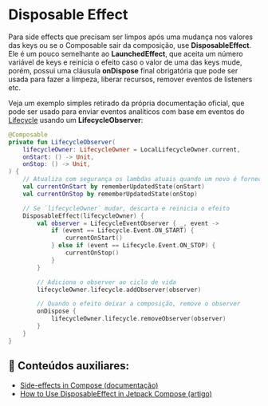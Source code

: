 # Disposable Effect

Para side effects que precisam ser limpos após uma mudança nos valores das keys ou se o Composable sair da composição, use **DisposableEffect**. Ele é um pouco semelhante ao **LaunchedEffect**, que aceita um número variável de keys e reinicia o efeito caso o valor de uma das keys mude, porém, possui uma cláusula **onDispose** final obrigatória que pode ser usada para fazer a limpeza, liberar recursos, remover eventos de listeners etc. 

Veja um exemplo simples retirado da própria documentação oficial, que pode ser usado para enviar eventos analíticos com base em eventos do [Lifecycle](https://developer.android.com/topic/libraries/architecture/lifecycle) usando um **LifecycleObserver**:

```kotlin
@Composable
private fun LifecycleObserver(
    lifecycleOwner: LifecycleOwner = LocalLifecycleOwner.current,
    onStart: () -> Unit,
    onStop: () -> Unit,
) {
    // Atualiza com segurança os lambdas atuais quando um novo é fornecido
    val currentOnStart by rememberUpdatedState(onStart)
    val currentOnStop by rememberUpdatedState(onStop)

    // Se `lifecycleOwner` mudar, descarta e reinicia o efeito
    DisposableEffect(lifecycleOwner) {
        val observer = LifecycleEventObserver { _, event ->
            if (event == Lifecycle.Event.ON_START) {
                currentOnStart()
            } else if (event == Lifecycle.Event.ON_STOP) {
                currentOnStop()
            }
        }

        // Adiciona o observer ao ciclo de vida
        lifecycleOwner.lifecycle.addObserver(observer)

        // Quando o efeito deixar a composição, remove o observer
        onDispose {
            lifecycleOwner.lifecycle.removeObserver(observer)
        }
    }
}
```

## :link: Conteúdos auxiliares:
- [Side-effects in Compose (documentação)](https://developer.android.com/jetpack/compose/side-effects)
- [How to Use DisposableEffect in Jetpack Compose (artigo)](https://developermemos.com/posts/disposableeffect-jetpack-compose)